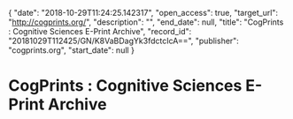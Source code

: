 {
  "date": "2018-10-29T11:24:25.142317", 
  "open_access": true, 
  "target_url": "http://cogprints.org/", 
  "description": "", 
  "end_date": null, 
  "title": "CogPrints : Cognitive Sciences E-Print Archive", 
  "record_id": "20181029T112425/GN/K8VaBDagYk3fdctcIcA==", 
  "publisher": "cogprints.org", 
  "start_date": null
}

# CogPrints : Cognitive Sciences E-Print Archive

